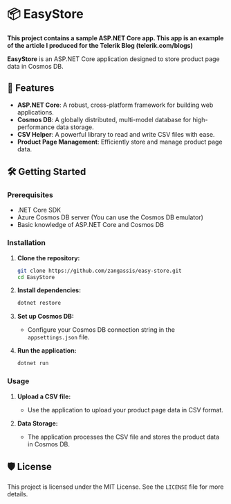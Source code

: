 # 📦 EasyStore

**This project contains a sample ASP.NET Core app. This app is an example of the article I produced for the Telerik Blog (telerik.com/blogs)**

**EasyStore** is an ASP.NET Core application designed to store product page data in Cosmos DB.

## 🌟 Features

- **ASP.NET Core**: A robust, cross-platform framework for building web applications.
- **Cosmos DB**: A globally distributed, multi-model database for high-performance data storage.
- **CSV Helper**: A powerful library to read and write CSV files with ease.
- **Product Page Management**: Efficiently store and manage product page data.

## 🛠️ Getting Started

### Prerequisites

- .NET Core SDK
- Azure Cosmos DB server (You can use the Cosmos DB emulator)
- Basic knowledge of ASP.NET Core and Cosmos DB

### Installation

1. **Clone the repository:**
   ```bash
   git clone https://github.com/zangassis/easy-store.git
   cd EasyStore
   ```

2. **Install dependencies:**
   ```bash
   dotnet restore
   ```

3. **Set up Cosmos DB:**
   - Configure your Cosmos DB connection string in the `appsettings.json` file.

4. **Run the application:**
   ```bash
   dotnet run
   ```

### Usage

1. **Upload a CSV file:**
   - Use the application to upload your product page data in CSV format.

2. **Data Storage:**
   - The application processes the CSV file and stores the product data in Cosmos DB.

## 🛡️ License

This project is licensed under the MIT License. See the `LICENSE` file for more details.
